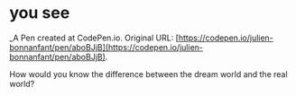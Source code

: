 # you see
 _A Pen created at CodePen.io. Original URL: [https://codepen.io/julien-bonnanfant/pen/aboBJjB](https://codepen.io/julien-bonnanfant/pen/aboBJjB).

 How would you know the difference between the dream world and the real world?